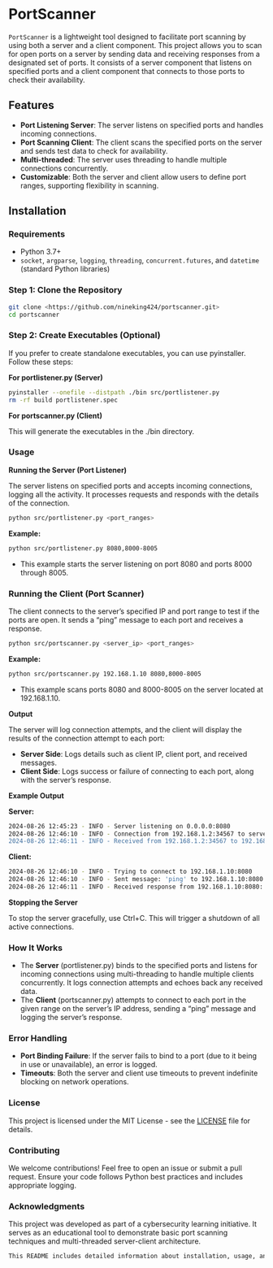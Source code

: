 # PortScanner

`PortScanner` is a lightweight tool designed to facilitate port scanning by using both a server and a client component. This project allows you to scan for open ports on a server by sending data and receiving responses from a designated set of ports. It consists of a server component that listens on specified ports and a client component that connects to those ports to check their availability.

## Features

- **Port Listening Server**: The server listens on specified ports and handles incoming connections.
- **Port Scanning Client**: The client scans the specified ports on the server and sends test data to check for availability.
- **Multi-threaded**: The server uses threading to handle multiple connections concurrently.
- **Customizable**: Both the server and client allow users to define port ranges, supporting flexibility in scanning.

## Installation

### Requirements

- Python 3.7+
- `socket`, `argparse`, `logging`, `threading`, `concurrent.futures`, and `datetime` (standard Python libraries)

### Step 1: Clone the Repository

```bash
git clone <https://github.com/nineking424/portscanner.git>
cd portscanner
```

### **Step 2: Create Executables (Optional)**

If you prefer to create standalone executables, you can use pyinstaller. Follow these steps:

**For portlistener.py (Server)**

```bash
pyinstaller --onefile --distpath ./bin src/portlistener.py
rm -rf build portlistener.spec
```

**For portscanner.py (Client)**

This will generate the executables in the ./bin directory.

### Usage

**Running the Server (Port Listener)**

The server listens on specified ports and accepts incoming connections, logging all the activity. It processes requests and responds with the details of the connection.

```bash
python src/portlistener.py <port_ranges>
```

**Example:**

```bash
python src/portlistener.py 8080,8000-8005
```

- This example starts the server listening on port 8080 and ports 8000 through 8005.

### **Running the Client (Port Scanner)**

The client connects to the server’s specified IP and port range to test if the ports are open. It sends a “ping” message to each port and receives a response.

```bash
python src/portscanner.py <server_ip> <port_ranges>
```

**Example:**

```bash
python src/portscanner.py 192.168.1.10 8080,8000-8005
```

- This example scans ports 8080 and 8000-8005 on the server located at 192.168.1.10.

**Output**

The server will log connection attempts, and the client will display the results of the connection attempt to each port:

- **Server Side**: Logs details such as client IP, client port, and received messages.
- **Client Side**: Logs success or failure of connecting to each port, along with the server’s response.

**Example Output**

**Server:**

```bash
2024-08-26 12:45:23 - INFO - Server listening on 0.0.0.0:8080
2024-08-26 12:46:10 - INFO - Connection from 192.168.1.2:34567 to server's IP 192.168.1.10:8080 on port 8080
2024-08-26 12:46:11 - INFO - Received from 192.168.1.2:34567 to 192.168.1.10:8080: ping
```

**Client:**

```bash
2024-08-26 12:46:10 - INFO - Trying to connect to 192.168.1.10:8080
2024-08-26 12:46:10 - INFO - Sent message: 'ping' to 192.168.1.10:8080
2024-08-26 12:46:11 - INFO - Received response from 192.168.1.10:8080: [2024-08-26 12:46:10][192.168.1.2:34567 -> 192.168.1.10:8080] ping
```

**Stopping the Server**

To stop the server gracefully, use Ctrl+C. This will trigger a shutdown of all active connections.

### **How It Works**

- The **Server** (portlistener.py) binds to the specified ports and listens for incoming connections using multi-threading to handle multiple clients concurrently. It logs connection attempts and echoes back any received data.
- The **Client** (portscanner.py) attempts to connect to each port in the given range on the server’s IP address, sending a “ping” message and logging the server’s response.

### **Error Handling**

- **Port Binding Failure**: If the server fails to bind to a port (due to it being in use or unavailable), an error is logged.
- **Timeouts**: Both the server and client use timeouts to prevent indefinite blocking on network operations.

### **License**

This project is licensed under the MIT License - see the [LICENSE](https://www.notion.so/stjeong/LICENSE) file for details.

### **Contributing**

We welcome contributions! Feel free to open an issue or submit a pull request. Ensure your code follows Python best practices and includes appropriate logging.

### **Acknowledgments**

This project was developed as part of a cybersecurity learning initiative. It serves as an educational tool to demonstrate basic port scanning techniques and multi-threaded server-client architecture.

```bash
This README includes detailed information about installation, usage, and how the project works, making it easier for users to understand and get started with the `PortScanner` project. Let me know if you need further customization!
```
